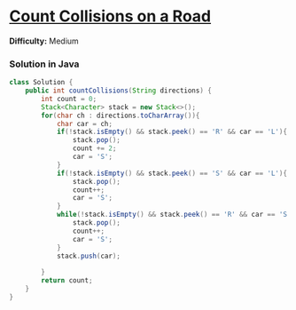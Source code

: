 # [Count Collisions on a Road](https://leetcode.com/problems/count-collisions-on-a-road/)
**Difficulty:** Medium

### Solution in Java
```java
class Solution {
    public int countCollisions(String directions) {
        int count = 0;
        Stack<Character> stack = new Stack<>();
        for(char ch : directions.toCharArray()){
            char car = ch;
            if(!stack.isEmpty() && stack.peek() == 'R' && car == 'L'){
                stack.pop();
                count += 2;
                car = 'S';
            }
            if(!stack.isEmpty() && stack.peek() == 'S' && car == 'L'){
                stack.pop();
                count++;
                car = 'S';
            }
            while(!stack.isEmpty() && stack.peek() == 'R' && car == 'S'){
                stack.pop();
                count++;
                car = 'S';
            }
            stack.push(car);
            
        }
        return count;    
    }
}
```
